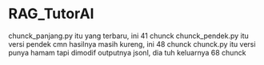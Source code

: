 ﻿# RAG_TutorAI

chunck_panjang.py itu yang terbaru, ini 41 chunck
chunck_pendek.py itu versi pendek cmn hasilnya masih kureng, ini 48 chunck
chunck.py itu versi punya hamam tapi dimodif outputnya jsonl, dia tuh keluarnya 68 chunck 
